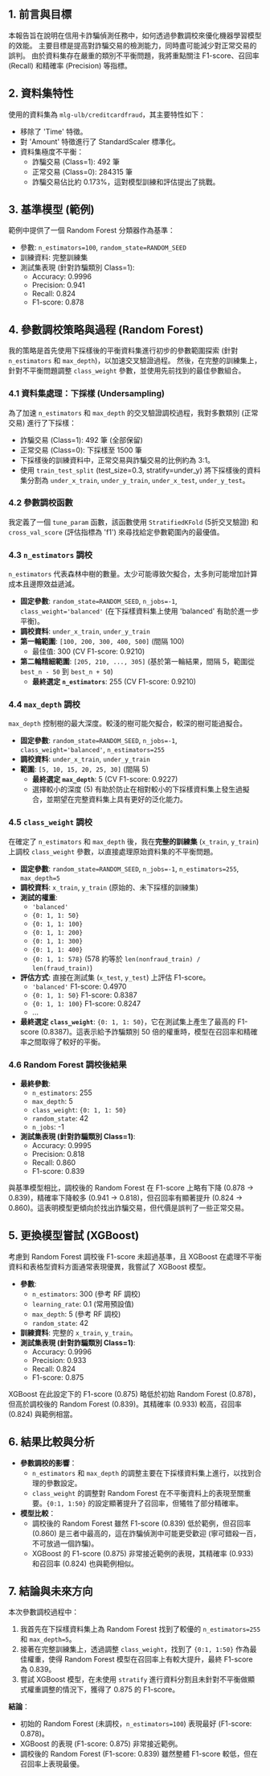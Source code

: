 ## 1. 前言與目標

本報告旨在說明在信用卡詐騙偵測任務中，如何透過參數調校來優化機器學習模型的效能。
主要目標是提高對詐騙交易的檢測能力，同時盡可能減少對正常交易的誤判。
由於資料集存在嚴重的類別不平衡問題，我將重點關注 F1-score、召回率 (Recall) 和精確率 (Precision) 等指標。

## 2. 資料集特性

使用的資料集為 `mlg-ulb/creditcardfraud`，其主要特性如下：

* 移除了 'Time' 特徵。
* 對 'Amount' 特徵進行了 StandardScaler 標準化。
* 資料集極度不平衡：
  * 詐騙交易 (Class=1): 492 筆
  * 正常交易 (Class=0): 284315 筆
  * 詐騙交易佔比約 0.173%，這對模型訓練和評估提出了挑戰。

## 3. 基準模型 (範例)

範例中提供了一個 Random Forest 分類器作為基準：

* 參數: `n_estimators=100`, `random_state=RANDOM_SEED`
* 訓練資料: 完整訓練集
* 測試集表現 (針對詐騙類別 Class=1):
  * Accuracy: 0.9996
  * Precision: 0.941
  * Recall: 0.824
  * F1-score: 0.878

## 4. 參數調校策略與過程 (Random Forest)

我的策略是首先使用下採樣後的平衡資料集進行初步的參數範圍探索 (針對 `n_estimators` 和 `max_depth`)，以加速交叉驗證過程。
然後，在完整的訓練集上，針對不平衡問題調整 `class_weight` 參數，並使用先前找到的最佳參數組合。

### 4.1 資料集處理：下採樣 (Undersampling)

為了加速 `n_estimators` 和 `max_depth` 的交叉驗證調校過程，我對多數類別 (正常交易) 進行了下採樣：

* 詐騙交易 (Class=1): 492 筆 (全部保留)
* 正常交易 (Class=0): 下採樣至 1500 筆
* 下採樣後的訓練資料中，正常交易與詐騙交易的比例約為 3:1。
* 使用 `train_test_split` (test_size=0.3, stratify=under_y) 將下採樣後的資料集分割為 `under_x_train`, `under_y_train`, `under_x_test`, `under_y_test`。

### 4.2 參數調校函數

我定義了一個 `tune_param` 函數，該函數使用 `StratifiedKFold` (5折交叉驗證) 和 `cross_val_score` (評估指標為 'f1') 來尋找給定參數範圍內的最優值。

### 4.3 `n_estimators` 調校

`n_estimators` 代表森林中樹的數量。太少可能導致欠擬合，太多則可能增加計算成本且邊際效益遞減。

* **固定參數**: `random_state=RANDOM_SEED`, `n_jobs=-1`, `class_weight='balanced'` (在下採樣資料集上使用 'balanced' 有助於進一步平衡)。
* **調校資料**: `under_x_train`, `under_y_train`
* **第一輪範圍**: `[100, 200, 300, 400, 500]` (間隔 100)
  * 最佳值: 300 (CV F1-score: 0.9210)
* **第二輪精細範圍**: `[205, 210, ..., 305]` (基於第一輪結果，間隔 5，範圍從 `best_n - 50` 到 `best_n + 50`)
  * **最終選定 `n_estimators`**: 255 (CV F1-score: 0.9210)

### 4.4 `max_depth` 調校

`max_depth` 控制樹的最大深度。較淺的樹可能欠擬合，較深的樹可能過擬合。

* **固定參數**: `random_state=RANDOM_SEED`, `n_jobs=-1`, `class_weight='balanced'`, `n_estimators=255`
* **調校資料**: `under_x_train`, `under_y_train`
* **範圍**: `[5, 10, 15, 20, 25, 30]` (間隔 5)
  * **最終選定 `max_depth`**: 5 (CV F1-score: 0.9227)
  * 選擇較小的深度 (5) 有助於防止在相對較小的下採樣資料集上發生過擬合，並期望在完整資料集上具有更好的泛化能力。

### 4.5 `class_weight` 調校

在確定了 `n_estimators` 和 `max_depth` 後，我在**完整的訓練集** (`x_train`, `y_train`) 上調校 `class_weight` 參數，以直接處理原始資料集的不平衡問題。

* **固定參數**: `random_state=RANDOM_SEED`, `n_jobs=-1`, `n_estimators=255`, `max_depth=5`
* **調校資料**: `x_train`, `y_train` (原始的、未下採樣的訓練集)
* **測試的權重**:
  * `'balanced'`
  * `{0: 1, 1: 50}`
  * `{0: 1, 1: 100}`
  * `{0: 1, 1: 200}`
  * `{0: 1, 1: 300}`
  * `{0: 1, 1: 400}`
  * `{0: 1, 1: 578}` (578 約等於 `len(nonfraud_train) / len(fraud_train)`)
* **評估方式**: 直接在測試集 (`x_test`, `y_test`) 上評估 F1-score。
  * `'balanced'` F1-score: 0.4970
  * `{0: 1, 1: 50}` F1-score: 0.8387
  * `{0: 1, 1: 100}` F1-score: 0.8247
  * ...
* **最終選定 `class_weight`**: `{0: 1, 1: 50}`，它在測試集上產生了最高的 F1-score (0.8387)。這表示給予詐騙類別 50 倍的權重時，模型在召回率和精確率之間取得了較好的平衡。

### 4.6 Random Forest 調校後結果

* **最終參數**:
  * `n_estimators`: 255
  * `max_depth`: 5
  * `class_weight`: `{0: 1, 1: 50}`
  * `random_state`: 42
  * `n_jobs`: -1
* **測試集表現 (針對詐騙類別 Class=1)**:
  * Accuracy: 0.9995
  * Precision: 0.818
  * Recall: 0.860
  * F1-score: 0.839

與基準模型相比，調校後的 Random Forest 在 F1-score 上略有下降 (0.878 -> 0.839)，精確率下降較多 (0.941 -> 0.818)，但召回率有顯著提升 (0.824 -> 0.860)。這表明模型更傾向於找出詐騙交易，但代價是誤判了一些正常交易。

## 5. 更換模型嘗試 (XGBoost)

考慮到 Random Forest 調校後 F1-score 未超過基準，且 XGBoost 在處理不平衡資料和表格型資料方面通常表現優異，我嘗試了 XGBoost 模型。

* **參數**:
  * `n_estimators`: 300 (參考 RF 調校)
  * `learning_rate`: 0.1 (常用預設值)
  * `max_depth`: 5 (參考 RF 調校)
  * `random_state`: 42
* **訓練資料**: 完整的 `x_train`, `y_train`。
* **測試集表現 (針對詐騙類別 Class=1)**:
  * Accuracy: 0.9996
  * Precision: 0.933
  * Recall: 0.824
  * F1-score: 0.875

XGBoost 在此設定下的 F1-score (0.875) 略低於初始 Random Forest (0.878)，但高於調校後的 Random Forest (0.839)。其精確率 (0.933) 較高，召回率 (0.824) 與範例相當。

## 6. 結果比較與分析

* **參數調校的影響**：
  * `n_estimators` 和 `max_depth` 的調整主要在下採樣資料集上進行，以找到合理的參數設定。
  * `class_weight` 的調整對 Random Forest 在不平衡資料上的表現至關重要。`{0:1, 1:50}` 的設定顯著提升了召回率，但犧牲了部分精確率。
* **模型比較**：
  * 調校後的 Random Forest 雖然 F1-score (0.839) 低於範例，但召回率 (0.860) 是三者中最高的，這在詐騙偵測中可能更受歡迎 (寧可錯殺一百，不可放過一個詐騙)。
  * XGBoost 的 F1-score (0.875) 非常接近範例的表現，其精確率 (0.933) 和召回率 (0.824) 也與範例相似。

## 7. 結論與未來方向

本次參數調校過程中：

1. 我首先在下採樣資料集上為 Random Forest 找到了較優的 `n_estimators=255` 和 `max_depth=5`。
2. 接著在完整訓練集上，透過調整 `class_weight`，找到了 `{0:1, 1:50}` 作為最佳權重，使得 Random Forest 模型在召回率上有較大提升，最終 F1-score 為 0.839。
3. 嘗試 XGBoost 模型，在未使用 `stratify` 進行資料分割且未針對不平衡做顯式權重調整的情況下，獲得了 0.875 的 F1-score。

**結論**：

* 初始的 Random Forest (未調校，`n_estimators=100`) 表現最好 (F1-score: 0.878)。
* XGBoost 的表現 (F1-score: 0.875) 非常接近範例。
* 調校後的 Random Forest (F1-score: 0.839) 雖然整體 F1-score 較低，但在召回率上表現最優。
